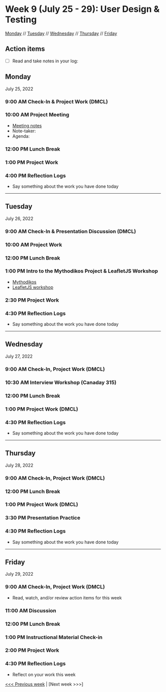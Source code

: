# Week 9 (July 25 - 29): User Design & Testing

[Monday](#monday) // [Tuesday](#tuesday) // [Wednesday](#wednesday) // [Thursday](#thursday) // [Friday](#friday)

## Action items
- [ ] Read and take notes in your log: 

## Monday
July 25, 2022

### 9:00 AM Check-In & Project Work (DMCL)

### 10:00 AM Project Meeting
- [Meeting notes](https://brynmawr.sharepoint.com/:w:/s/dssf/EaP48Y-n3RlFsQqSd4O42pEBsDETlHeNBtzRzBI7l6MNNA?e=J6Ru1a)
- Note-taker: 
- Agenda:

### 12:00 PM Lunch Break

### 1:00 PM Project Work

### 4:00 PM Reflection Logs
- Say something about the work you have done today

---

## Tuesday
July 26, 2022

### 9:00 AM Check-In & Presentation Discussion (DMCL)

### 10:00 AM Project Work

### 12:00 PM Lunch Break

### 1:00 PM Intro to the Mythodikos Project & LeafletJS Workshop
- [Mythodikos](https://sfritzell.github.io/mythodikos/)
- [LeafletJS workshop]()

### 2:30 PM Project Work

### 4:30 PM Reflection Logs
- Say something about the work you have done today

---

## Wednesday
July 27, 2022

### 9:00 AM Check-In, Project Work (DMCL)

### 10:30 AM  Interview Workshop (Canaday 315)

### 12:00 PM Lunch Break

### 1:00 PM Project Work (DMCL)

### 4:30 PM Reflection Logs
- Say something about the work you have done today

---

## Thursday
July 28, 2022

### 9:00 AM Check-In, Project Work (DMCL)

### 12:00 PM Lunch Break

### 1:00 PM Project Work (DMCL)

### 3:30 PM Presentation Practice

### 4:30 PM Reflection Logs
- Say something about the work you have done today

---

## Friday
July 29, 2022

### 9:00 AM Check-In, Project Work (DMCL)
- Read, watch, and/or review action items for this week

### 11:00 AM Discussion

### 12:00 PM Lunch Break

### 1:00 PM Instructional Material Check-in

### 2:00 PM Project Work

### 4:30 PM Reflection Logs
- Reflect on your work this week

[<<< Previous week](08-map.md) | [Next week >>>]
